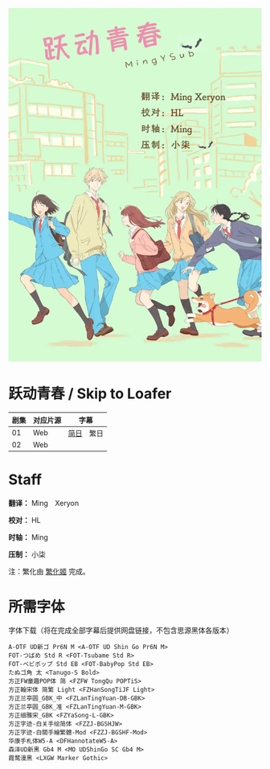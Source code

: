 ![Poster](Poster.png)

# 跃动青春 / Skip to Loafer
| 剧集 | 对应片源 | 字幕 |
| ---- | -------- | ---- |
| 01 | Web | [简日](https://raw.githubusercontent.com/MingYSub/SubArchive/main/Archive/Skip%20to%20Loafer/%5BMingY%5D%20Skip%20to%20Loafer%20%5B01%5D.CHS_JPN.ass)　繁日 |
| 02 | Web |  |

# Staff
**翻译：** Ming　Xeryon

**校对：** HL

**时轴：** Ming

**压制：** 小柒

注：繁化由 [繁化姬](https://zhconvert.org) 完成。

# 所需字体
字体下载（将在完成全部字幕后提供网盘链接，不包含思源黑体各版本）

```
A-OTF UD新ゴ Pr6N M <A-OTF UD Shin Go Pr6N M>
FOT-つばめ Std R <FOT-Tsubame Std R>
FOT-ベビポップ Std EB <FOT-BabyPop Std EB>
たぬゴ角 太 <Tanugo-S Bold>
方正FW童趣POP体 简 <FZFW TongQu POPTiS>
方正翰宋体 简繁 Light <FZHanSongTiJF Light>
方正兰亭圆_GBK_中 <FZLanTingYuan-DB-GBK>
方正兰亭圆_GBK_准 <FZLanTingYuan-M-GBK>
方正细雅宋_GBK <FZYaSong-L-GBK>
方正字迹-白关手绘简体 <FZZJ-BGSHJW>
方正字迹-白關手繪繁體-Mod <FZZJ-BGSHF-Mod>
华康手札体W5-A <DFHannotateW5-A>
森泽UD新黑 Gb4 M <MO UDShinGo SC Gb4 M>
霞鹜漫黑 <LXGW Marker Gothic>
```